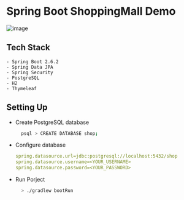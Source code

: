 # Spring Boot ShoppingMall Demo

![image](https://user-images.githubusercontent.com/5029567/155296107-9b086dec-e61c-4cce-8e4d-6fdcb97f037d.png)


## Tech Stack
```
- Spring Boot 2.6.2
- Spring Data JPA
- Spring Security
- PostgreSQL
- H2
- Thymeleaf
```

## Setting Up
- Create PostgreSQL database
  ```bash
    psql > CREATE DATABASE shop;
  ```
- Configure database
  ```yml
  spring.datasource.url=jdbc:postgresql://localhost:5432/shop
  spring.datasource.username=<YOUR_USERNAME>
  spring.datasource.password=<YOUR_PASSWORD>
  ```

- Run Porject
  ```bash
    > ./gradlew bootRun    
  ```
